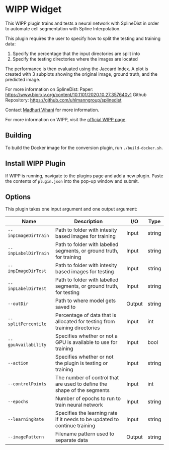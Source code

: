 # WIPP Widget

This WIPP plugin trains and tests a neural network with SplineDist in order to automate cell segmentation with Spline Interpolation. 

This plugin requires the user to specify how to split the testing and training data:
1) Specify the percentage that the input directories are split into
2) Specify the testing directories where the images are located

The performance is then evaluated using the Jaccard Index.
A plot is created with 3 subplots showing the original image, ground truth, and the predicted image.

For more information on SplineDist:
Paper: https://www.biorxiv.org/content/10.1101/2020.10.27.357640v1
Github Repository: https://github.com/uhlmanngroup/splinedist

Contact [Madhuri Vihani](madhuri.vihani@axleinfo.com) for more information.

For more information on WIPP, visit the [official WIPP page](https://isg.nist.gov/deepzoomweb/software/wipp).

## Building

To build the Docker image for the conversion plugin, run
`./build-docker.sh`.

## Install WIPP Plugin

If WIPP is running, navigate to the plugins page and add a new plugin. Paste the contents of `plugin.json` into the pop-up window and submit.

## Options

This plugin takes one input argument and one output argument:

| Name          | Description             | I/O    | Type   |
|---------------|-------------------------|--------|--------|
| `--inpImageDirTrain` | Path to folder with intesity based images for training | Input | string |
| `--inpLabelDirTrain` | Path to folder with labelled segments, or ground truth, for training | Input | string |
| `--inpImageDirTest` | Path to folder with intesity based images for testing | Input | string |
| `--inpLabelDirTest` | Path to folder with labelled segments, or ground truth, for testing | Input | string |
| `--outDir` | Path to where model gets saved to | Output | string |
| `--splitPercentile` | Percentage of data that is allocated for testing from training directories | Input | int |
| `--gpuAvailability` | Specifies whether or not a GPU is available to use for training | Input | bool |
| `--action` | Specifies whether or not the plugin is testing or training | Input | string |
| `--controlPoints` | The number of control that are used to define the shape of the segments | Input | int |
| `--epochs` | Number of epochs to run to train neural network | Input | string |
| `--learningRate` | Specifies the learning rate if it needs to be updated to continue training | Input | string |
| `--imagePattern` | Filename pattern used to separate data | Output | string |

